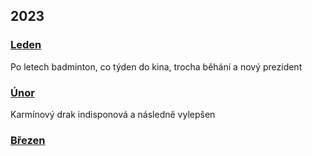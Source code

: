 ## 2023

### [Leden](2023_january.md)

Po letech badminton, co týden do kina, trocha běhání a nový prezident

### [Únor](2023_february.md)

Karmínový drak indisponová a následně vylepšen

### [Březen](2023_march.md)

<!--

### [Duben](2023_april.md)


### [Květen](2023_may.md)


### [Červen](2023_june.md)


### [Červenec](2023_july.md)


### [Srpen](2023_august.md)


### [Září](2023_september.md)


### [Říjen](2023_october.md)


### [Listopad](2023_november.md)


### [Prosinec](2023_december.md)

-->